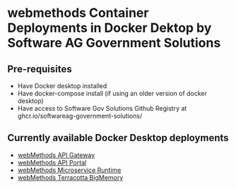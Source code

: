 # webmethods Container Deployments in Docker Dektop by Software AG Government Solutions 

## Pre-requisites

- Have Docker desktop installed
- Have docker-compose install (if using an older version of docker desktop)
- Have access to Software Gov Solutions Github Registry at ghcr.io/softwareag-government-solutions/

## Currently available Docker Desktop deployments

- [webMethods API Gateway](./docker/apigateway/README.md)
- [webMethods API Portal](./docker/apiportal/README.md)
- [webMethods Microservice Runtime](./docker/msr/README.md)
- [webMethods Terracotta BigMemory](./docker/terracotta_bigmemory/README.md)

